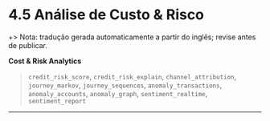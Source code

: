 # 4.5 Análise de Custo & Risco
+> Nota: tradução gerada automaticamente a partir do inglês; revise antes de publicar.

**Cost & Risk Analytics**

> `credit_risk_score`, `credit_risk_explain`, `channel_attribution`, `journey_markov`, `journey_sequences`, `anomaly_transactions`, `anomaly_accounts`, `anomaly_graph`, `sentiment_realtime`, `sentiment_report`

---

